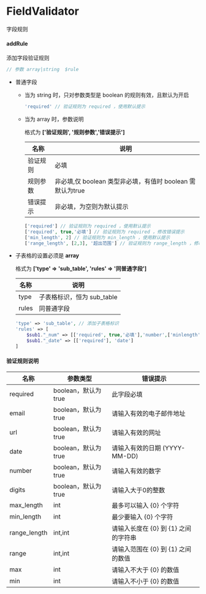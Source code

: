 # FieldValidator
字段规则



#### addRule

添加字段验证规则

```php
// 参数 array|string  $rule
```

+ 普通字段

  + 当为 string 时，只对参数类型是 boolean 的规则有效，且默认为开启

    ```php
    'required' // 验证规则为 required ，使用默认提示
    ```

  + 当为 array 时，参数说明

    格式为  **['验证规则', '规则参数','错误提示']**
    
    | 名称     | 说明                                                      |
    | -------- | --------------------------------------------------------- |
    | 验证规则 | 必填                                                      |
    | 规则参数 | 非必填,仅 boolean 类型非必填，有值时 boolean 需默认为true |
    | 错误提示 | 非必填，为空则为默认提示                                  |
    
    ```php
    ['required'] // 验证规则为 required ，使用默认提示
    ['required', true,'必填'] // 验证规则为 required ，修改错误提示
    ['min_length', 2] // 验证规则为 min_length ，使用默认提示
    ['range_length', [2,3], '超出范围'] // 验证规则为 range_length ，修改错误提示
    ```
    

  

+ 子表格的设置必须是 **array**

  格式为  **['type' => 'sub_table', 'rules' => '同普通字段']**

  | 名称  | 说明                       |
  | ----- | -------------------------- |
  | type  | 子表格标识，恒为 sub_table |
  | rules | 同普通字段                 |
  
  ```php
  'type' => 'sub_table', // 添加子表格标识
  'rules' => [
      $sub1."_num" => [['required', true,'必填'],'number',['minlength', 2], ['maxlength', 5]],
      $sub1."_date" => [['required'], 'date']
  ]
  ```
  
  



#### 验证规则说明

| 名称         | 参数类型            | 错误提示                             |
| ------------ | ------------------- | ------------------------------------ |
| required     | boolean，默认为true | 此字段必填                           |
| email        | boolean，默认为true | 请输入有效的电子邮件地址             |
| url          | boolean，默认为true | 请输入有效的网址                     |
| date         | boolean，默认为true | 请输入有效的日期 (YYYY-MM-DD)        |
| number       | boolean，默认为true | 请输入有效的数字                     |
| digits       | boolean，默认为true | 请输入大于0的整数                    |
| max_length   | int                 | 最多可以输入 {0} 个字符              |
| min_length   | int                 | 最少要输入 {0} 个字符                |
| range_length | int,int             | 请输入长度在 {0} 到 {1} 之间的字符串 |
| range        | int,int             | 请输入范围在 {0} 到 {1} 之间的数值   |
| max          | int                 | 请输入不大于 {0} 的数值              |
| min          | int                 | 请输入不小于 {0} 的数值              |

